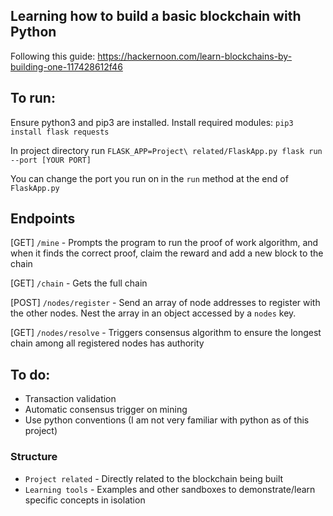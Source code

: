 ## Learning how to build a basic blockchain with Python

Following this guide: https://hackernoon.com/learn-blockchains-by-building-one-117428612f46

## To run:

Ensure python3 and pip3 are installed. Install required modules:
`pip3 install flask requests`

In project directory run `FLASK_APP=Project\ related/FlaskApp.py flask run --port [YOUR PORT]`

You can change the port you run on in the `run` method at the end of `FlaskApp.py`

## Endpoints

[GET] `/mine` - Prompts the program to run the proof of work algorithm, and when it finds the correct proof, claim the reward and add a new block to the chain

[GET] `/chain` - Gets the full chain

[POST] `/nodes/register` - Send an array of node addresses to register with the other nodes. Nest the array in an object accessed by a `nodes` key.

[GET] `/nodes/resolve` - Triggers consensus algorithm to ensure the longest chain among all registered nodes has authority

## To do:

- Transaction validation
- Automatic consensus trigger on mining
- Use python conventions (I am not very familiar with python as of this project)

### Structure

- `Project related` - Directly related to the blockchain being built
- `Learning tools` - Examples and other sandboxes to demonstrate/learn specific concepts in isolation
